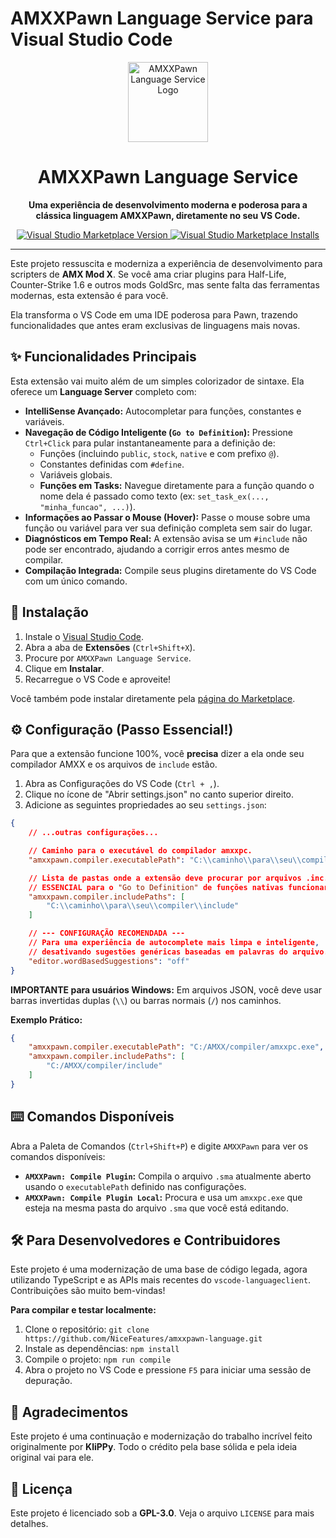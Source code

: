 # AMXXPawn Language Service para Visual Studio Code

<p align="center">
  <img src="https://raw.githubusercontent.com/NiceFeatures/amxxpawn-language/master/images/extension-logo.png" alt="AMXXPawn Language Service Logo" width="128">
  <h1 align="center">AMXXPawn Language Service</h1>
</p>

<p align="center">
  <strong>Uma experiência de desenvolvimento moderna e poderosa para a clássica linguagem AMXXPawn, diretamente no seu VS Code.</strong>
</p>

<p align="center">
    <a href="https://marketplace.visualstudio.com/items?itemName=iceeedR.amxx-pawn-language-editor">
        <img alt="Visual Studio Marketplace Version" src="https://img.shields.io/visual-studio-marketplace/v/iceeedR.amxx-pawn-language-editor?style=for-the-badge&label=Marketplace">
    </a>
    <a href="https://marketplace.visualstudio.com/items?itemName=iceeedR.amxx-pawn-language-editor">
        <img alt="Visual Studio Marketplace Installs" src="https://img.shields.io/visual-studio-marketplace/i/iceeedR.amxx-pawn-language-editor?style=for-the-badge&color=blue">
    </a>
</p>

---

Este projeto ressuscita e moderniza a experiência de desenvolvimento para scripters de **AMX Mod X**. Se você ama criar plugins para Half-Life, Counter-Strike 1.6 e outros mods GoldSrc, mas sente falta das ferramentas modernas, esta extensão é para você.

Ela transforma o VS Code em uma IDE poderosa para Pawn, trazendo funcionalidades que antes eram exclusivas de linguagens mais novas.

## ✨ Funcionalidades Principais

Esta extensão vai muito além de um simples colorizador de sintaxe. Ela oferece um **Language Server** completo com:

* **IntelliSense Avançado:** Autocompletar para funções, constantes e variáveis.
* **Navegação de Código Inteligente (`Go to Definition`):** Pressione `Ctrl+Click` para pular instantaneamente para a definição de:
    * Funções (incluindo `public`, `stock`, `native` e com prefixo `@`).
    * Constantes definidas com `#define`.
    * Variáveis globais.
    * **Funções em Tasks:** Navegue diretamente para a função quando o nome dela é passado como texto (ex: `set_task_ex(..., "minha_funcao", ...)`).
* **Informações ao Passar o Mouse (Hover):** Passe o mouse sobre uma função ou variável para ver sua definição completa sem sair do lugar.
* **Diagnósticos em Tempo Real:** A extensão avisa se um `#include` não pode ser encontrado, ajudando a corrigir erros antes mesmo de compilar.
* **Compilação Integrada:** Compile seus plugins diretamente do VS Code com um único comando.

## 🚀 Instalação

1.  Instale o [Visual Studio Code](https://code.visualstudio.com/).
2.  Abra a aba de **Extensões** (`Ctrl+Shift+X`).
3.  Procure por `AMXXPawn Language Service`.
4.  Clique em **Instalar**.
5.  Recarregue o VS Code e aproveite!

Você também pode instalar diretamente pela [página do Marketplace](https://marketplace.visualstudio.com/items?itemName=iceeedR.amxx-pawn-language-editor).

## ⚙️ Configuração (Passo Essencial!)

Para que a extensão funcione 100%, você **precisa** dizer a ela onde seu compilador AMXX e os arquivos de `include` estão.

1.  Abra as Configurações do VS Code (`Ctrl + ,`).
2.  Clique no ícone de "Abrir settings.json" no canto superior direito.
3.  Adicione as seguintes propriedades ao seu `settings.json`:

```json
{
    // ...outras configurações...

    // Caminho para o executável do compilador amxxpc.
    "amxxpawn.compiler.executablePath": "C:\\caminho\\para\\seu\\compiler\\amxxpc.exe",

    // Lista de pastas onde a extensão deve procurar por arquivos .inc.
    // ESSENCIAL para o "Go to Definition" de funções nativas funcionar.
    "amxxpawn.compiler.includePaths": [
        "C:\\caminho\\para\\seu\\compiler\\include"
    ]

    // --- CONFIGURAÇÃO RECOMENDADA ---
    // Para uma experiência de autocomplete mais limpa e inteligente,
    // desativando sugestões genéricas baseadas em palavras do arquivo.
    "editor.wordBasedSuggestions": "off"
}
```

**IMPORTANTE para usuários Windows:** Em arquivos JSON, você deve usar barras invertidas duplas (`\\`) ou barras normais (`/`) nos caminhos.

**Exemplo Prático:**
```json
{
    "amxxpawn.compiler.executablePath": "C:/AMXX/compiler/amxxpc.exe",
    "amxxpawn.compiler.includePaths": [
        "C:/AMXX/compiler/include"
    ]
}
```

## ⌨️ Comandos Disponíveis

Abra a Paleta de Comandos (`Ctrl+Shift+P`) e digite `AMXXPawn` para ver os comandos disponíveis:

* **`AMXXPawn: Compile Plugin`:** Compila o arquivo `.sma` atualmente aberto usando o `executablePath` definido nas configurações.
* **`AMXXPawn: Compile Plugin Local`:** Procura e usa um `amxxpc.exe` que esteja na mesma pasta do arquivo `.sma` que você está editando.

## 🛠️ Para Desenvolvedores e Contribuidores

Este projeto é uma modernização de uma base de código legada, agora utilizando TypeScript e as APIs mais recentes do `vscode-languageclient`. Contribuições são muito bem-vindas!

**Para compilar e testar localmente:**

1.  Clone o repositório: `git clone https://github.com/NiceFeatures/amxxpawn-language.git`
2.  Instale as dependências: `npm install`
3.  Compile o projeto: `npm run compile`
4.  Abra o projeto no VS Code e pressione `F5` para iniciar uma sessão de depuração.

## 🙏 Agradecimentos

Este projeto é uma continuação e modernização do trabalho incrível feito originalmente por **KliPPy**. Todo o crédito pela base sólida e pela ideia original vai para ele.

## 📄 Licença

Este projeto é licenciado sob a **GPL-3.0**. Veja o arquivo `LICENSE` para mais detalhes.
